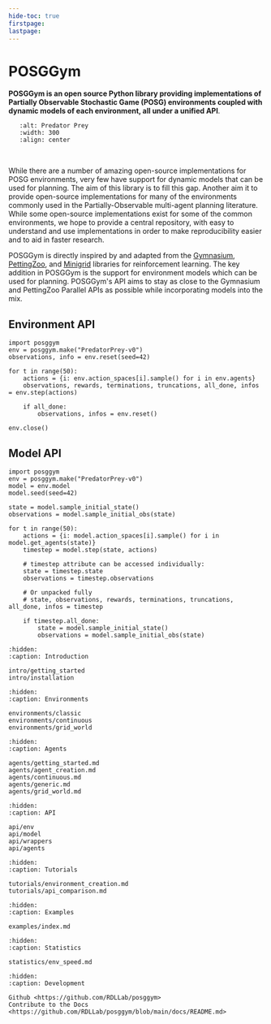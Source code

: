 ```yaml
---
hide-toc: true
firstpage:
lastpage:
---
```


# POSGGym

**POSGGym is an open source Python library providing implementations of Partially Observable Stochastic Game (POSG) environments coupled with dynamic models of each environment, all under a unified API**.

```{figure} _static/videos/grid_world/predator_prey.gif
   :alt: Predator Prey
   :width: 300
   :align: center
```

<br/>

While there are a number of amazing open-source implementations for POSG environments, very few have support for dynamic models that can be used for planning. The aim of this library is to fill this gap. Another aim it to provide open-source implementations for many of the environments commonly used in the Partially-Observable multi-agent planning literature. While some open-source implementations exist for some of the common environments, we hope to provide a central repository, with easy to understand and use implementations in order to make reproducibility easier and to aid in faster research.

POSGGym is directly inspired by and adapted from the [Gymnasium](https://gymnasium.farama.org/), [PettingZoo](https://pettingzoo.farama.org/), and [Minigrid](https://minigrid.farama.org/) libraries for reinforcement learning. The key addition in POSGGym is the support for environment models which can be used for planning. POSGGym's API aims to stay as close to the Gymnasium and PettingZoo Parallel APIs as possible while incorporating models into the mix.


## Environment API

```{code-block} python
import posggym
env = posggym.make("PredatorPrey-v0")
observations, info = env.reset(seed=42)

for t in range(50):
    actions = {i: env.action_spaces[i].sample() for i in env.agents}
    observations, rewards, terminations, truncations, all_done, infos = env.step(actions)

    if all_done:
        observations, infos = env.reset()

env.close()
```

## Model API

```{code-block} python
import posggym
env = posggym.make("PredatorPrey-v0")
model = env.model
model.seed(seed=42)

state = model.sample_initial_state()
observations = model.sample_initial_obs(state)

for t in range(50):
    actions = {i: model.action_spaces[i].sample() for i in model.get_agents(state)}
    timestep = model.step(state, actions)

	# timestep attribute can be accessed individually:
    state = timestep.state
    observations = timestep.observations

    # Or unpacked fully
    # state, observations, rewards, terminations, truncations, all_done, infos = timestep

    if timestep.all_done:
        state = model.sample_initial_state()
        observations = model.sample_initial_obs(state)
```


```{toctree}
:hidden:
:caption: Introduction

intro/getting_started
intro/installation

```

```{toctree}
:hidden:
:caption: Environments

environments/classic
environments/continuous
environments/grid_world
```

```{toctree}
:hidden:
:caption: Agents

agents/getting_started.md
agents/agent_creation.md
agents/continuous.md
agents/generic.md
agents/grid_world.md
```

```{toctree}
:hidden:
:caption: API

api/env
api/model
api/wrappers
api/agents

```

```{toctree}
:hidden:
:caption: Tutorials

tutorials/environment_creation.md
tutorials/api_comparison.md
```

```{toctree}
:hidden:
:caption: Examples

examples/index.md
```

```{toctree}
:hidden:
:caption: Statistics

statistics/env_speed.md
```

```{toctree}
:hidden:
:caption: Development

Github <https://github.com/RDLLab/posggym>
Contribute to the Docs <https://github.com/RDLLab/posggym/blob/main/docs/README.md>
```
